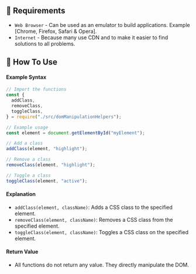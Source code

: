 ## 💾 Requirements

- `Web Browser` - Can be used as an emulator to build applications. Example [Chrome, Firefox, Safari & Opera].
- `Internet` - Because many use CDN and to make it easier to find solutions to all problems.

## 🎯 How To Use

#### Example Syntax

```javascript
// Import the functions
const {
  addClass,
  removeClass,
  toggleClass,
} = require("./src/domManipulationHelpers");

// Example usage
const element = document.getElementById("myElement");

// Add a class
addClass(element, "highlight");

// Remove a class
removeClass(element, "highlight");

// Toggle a class
toggleClass(element, "active");
```

#### Explanation

- `addClass(element, className)`: Adds a CSS class to the specified element.
- `removeClass(element, className)`: Removes a CSS class from the specified element.
- `toggleClass(element, className)`: Toggles a CSS class on the specified element.

#### Return Value

- All functions do not return any value. They directly manipulate the DOM.
